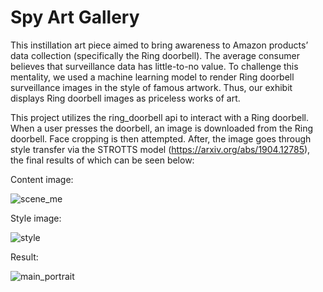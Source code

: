 # Spy Art Gallery

This instillation art piece aimed to bring awareness to Amazon products’ data collection (specifically the Ring doorbell). The average consumer believes that surveillance data has little-to-no value. To challenge this mentality, we used a machine learning model to render Ring doorbell surveillance images in the style of famous artwork. Thus, our exhibit displays Ring doorbell images as priceless works of art.

This project utilizes the ring_doorbell api to interact with a Ring doorbell. When a user presses the doorbell, an image is downloaded from the Ring doorbell. Face cropping is then attempted. After, the image goes through style transfer via the STROTTS model (https://arxiv.org/abs/1904.12785), the final results of which can be seen below:

Content image: 

![scene_me](https://user-images.githubusercontent.com/43860983/148045933-3d34090e-fd26-4c51-95cc-ec165988914d.jpg)

Style image:

![style](https://user-images.githubusercontent.com/43860983/148045948-15e067bd-5860-4224-aca0-3d71a4275624.jpg)

Result:

![main_portrait](https://user-images.githubusercontent.com/43860983/148045969-119a8025-fd4a-4165-84b8-237188c7f3d8.png)
